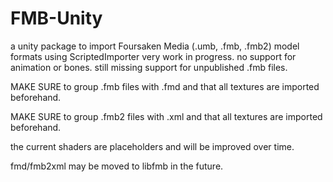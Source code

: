 # FMB-Unity
a unity package to import Foursaken Media (.umb, .fmb, .fmb2) model formats using ScriptedImporter
very work in progress. no support for animation or bones. still missing support for unpublished .fmb files.


MAKE SURE to group .fmb files with .fmd and that all textures are imported beforehand.

MAKE SURE to group .fmb2 files with .xml and that all textures are imported beforehand.


the current shaders are placeholders and will be improved over time.

fmd/fmb2xml may be moved to libfmb in the future.
